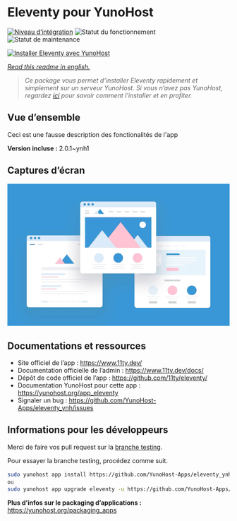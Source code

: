 <!--
N.B.: This README was automatically generated by https://github.com/YunoHost/apps/tree/master/tools/README-generator
It shall NOT be edited by hand.
-->

# Eleventy pour YunoHost

[![Niveau d’intégration](https://dash.yunohost.org/integration/eleventy.svg)](https://dash.yunohost.org/appci/app/eleventy) ![Statut du fonctionnement](https://ci-apps.yunohost.org/ci/badges/eleventy.status.svg) ![Statut de maintenance](https://ci-apps.yunohost.org/ci/badges/eleventy.maintain.svg)

[![Installer Eleventy avec YunoHost](https://install-app.yunohost.org/install-with-yunohost.svg)](https://install-app.yunohost.org/?app=eleventy)

*[Read this readme in english.](./README.md)*

> *Ce package vous permet d’installer Eleventy rapidement et simplement sur un serveur YunoHost.
Si vous n’avez pas YunoHost, regardez [ici](https://yunohost.org/#/install) pour savoir comment l’installer et en profiter.*

## Vue d’ensemble

Ceci est une fausse description des fonctionalités de l'app


**Version incluse :** 2.0.1~ynh1

## Captures d’écran

![Capture d’écran de Eleventy](./doc/screenshots/example.jpg)

## Documentations et ressources

* Site officiel de l’app : <https://www.11ty.dev/>
* Documentation officielle de l’admin : <https://www.11ty.dev/docs/>
* Dépôt de code officiel de l’app : <https://github.com/11ty/eleventy/>
* Documentation YunoHost pour cette app : <https://yunohost.org/app_eleventy>
* Signaler un bug : <https://github.com/YunoHost-Apps/eleventy_ynh/issues>

## Informations pour les développeurs

Merci de faire vos pull request sur la [branche testing](https://github.com/YunoHost-Apps/eleventy_ynh/tree/testing).

Pour essayer la branche testing, procédez comme suit.

``` bash
sudo yunohost app install https://github.com/YunoHost-Apps/eleventy_ynh/tree/testing --debug
ou
sudo yunohost app upgrade eleventy -u https://github.com/YunoHost-Apps/eleventy_ynh/tree/testing --debug
```

**Plus d’infos sur le packaging d’applications :** <https://yunohost.org/packaging_apps>
